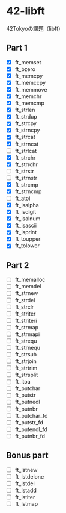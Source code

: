 # 42-libft
42Tokyoの課題（libft）

## Part 1
- [x] ft_memset
- [x] ft_bzero
- [x] ft_memcpy
- [x] ft_memccpy
- [x] ft_memmove
- [x] ft_memchr
- [x] ft_memcmp
- [x] ft_strlen
- [x] ft_strdup
- [x] ft_strcpy
- [x] ft_strncpy
- [x] ft_strcat
- [x] ft_strncat
- [ ] ft_strlcat
- [x] ft_strchr
- [x] ft_strrchr
- [ ] ft_strstr
- [ ] ft_strnstr
- [x] ft_strcmp
- [x] ft_strncmp
- [ ] ft_atoi
- [x] ft_isalpha
- [x] ft_isdigit
- [x] ft_isalnum
- [x] ft_isascii
- [x] ft_isprint
- [x] ft_toupper
- [x] ft_tolower

## Part 2
- [ ] ft_memalloc
- [ ] ft_memdel
- [ ] ft_strnew
- [ ] ft_strdel
- [ ] ft_strclr
- [ ] ft_striter
- [ ] ft_striteri
- [ ] ft_strmap
- [ ] ft_strmapi
- [ ] ft_strequ
- [ ] ft_strnequ
- [ ] ft_strsub
- [ ] ft_strjoin
- [ ] ft_strtrim
- [ ] ft_strsplit
- [ ] ft_itoa
- [ ] ft_putchar
- [ ] ft_putstr
- [ ] ft_putnedl
- [ ] ft_putnbr
- [ ] ft_putchar_fd
- [ ] ft_putstr_fd
- [ ] ft_putendl_fd
- [ ] ft_putnbr_fd

## Bonus part
- [ ] ft_lstnew
- [ ] ft_lstdelone
- [ ] ft_lstdel
- [ ] ft_lstadd
- [ ] ft_lstiter
- [ ] ft_lstmap
